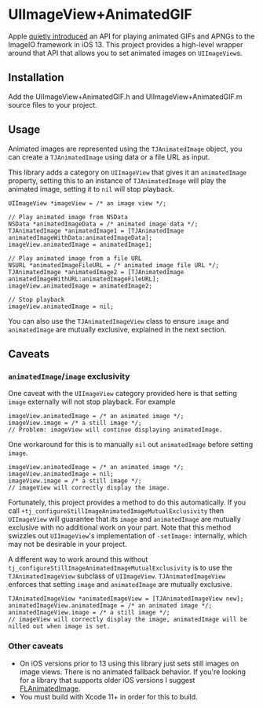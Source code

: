 # UIImageView+AnimatedGIF

Apple [quietly introduced](https://twitter.com/timonus/status/1146265545102241792) an API for playing animated GIFs and APNGs to the ImageIO framework in iOS 13. This project provides a high-level wrapper around that API that allows you to set animated images on `UIImageView`s.

## Installation

Add the UIImageView+AnimatedGIF.h and UIImageView+AnimatedGIF.m source files to your project.

## Usage

Animated images are represented using the `TJAnimatedImage` object, you can create a `TJAnimatedImage` using data or a file URL as input.

This library adds a category on `UIImageView` that gives it an `animatedImage` property, setting this to an instance of `TJAnimatedImage` will play the animated image, setting it to `nil` will stop playback.

```objc
UIImageView *imageView = /* an image view */;

// Play animated image from NSData
NSData *animatedImageData = /* animated image data */;
TJAnimatedImage *animatedImage1 = [TJAnimatedImage animatedImageWithData:animatedImageData];
imageView.animatedImage = animatedImage1;

// Play animated image from a file URL
NSURL *animatedImageFileURL = /* animated image file URL */;
TJAnimatedImage *animatedImage2 = [TJAnimatedImage animatedImageWithURL:animatedImageFileURL];
imageView.animatedImage = animatedImage2;

// Stop playback
imageView.animatedImage = nil;
```

You can also use the `TJAnimatedImageView` class to ensure `image` and `animatedImage` are mutually exclusive, explained in the next section.

## Caveats

### `animatedImage`/`image` exclusivity

One caveat with the `UIImageView` category provided here is that setting `image` externally will not stop playback. For example

```objc
imageView.animatedImage = /* an animated image */;
imageView.image = /* a still image */;
// Problem: imageView will continue displaying animatedImage.
```

One workaround for this is to manually `nil` out `animatedImage` before setting `image`.

```objc
imageView.animatedImage = /* an animated image */;
imageView.animatedImage = nil;
imageView.image = /* a still image */;
// imageView will correctly display the image.
```

Fortunately, this project provides a method to do this automatically. If you call `+tj_configureStillImageAnimatedImageMutualExclusivity` then `UIImageView` will guarantee that its `image` and `animatedImage` are mutually exclusive with no additional work on your part. Note that this method swizzles out `UIImageView`'s implementation of `-setImage:` internally, which may not be desirable in your project.

A different way to work around this without `tj_configureStillImageAnimatedImageMutualExclusivity` is to use the `TJAnimatedImageView` subclass of `UIImageView`. `TJAnimatedImageView` enforces that setting `image` and `animatedImage` are mutually exclusive.

```objc
TJAnimatedImageView *animatedImageView = [TJAnimatedImageView new];
animatedImageView.animatedImage = /* an animated image */;
animatedImageView.image = /* a still image */;
// imageView will correctly display the image, animatedImage will be nilled out when image is set.
```

### Other caveats

- On iOS versions prior to 13 using this library just sets still images on image views. There is no animated fallback behavior. If you're looking for a library that supports older iOS versions I suggest [FLAnimatedImage](https://github.com/Flipboard/FLAnimatedImage).
- You must build with Xcode 11+ in order for this to build.